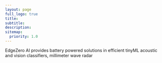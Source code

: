 ```yaml
---
layout: page
full_logo: true
title: 
subtitle: 
description: 
sitemap:
  priority: 1.0
---
```

<p class="describe-text">EdgeZero AI provides battery powered solutions in efficient tinyML acoustic and vision classifiers, millimeter wave radar </p>
<br>
<br>
<br>
<br>
<br>
<br>
<br>
<br>
